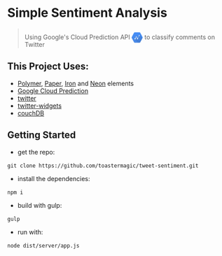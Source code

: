 # Simple Sentiment Analysis

> Using Google's Cloud Prediction API <img src="app/images/predictionApiLogo.png" style="position:relative; top:8px; width:25px; height:25px"/> 
> to classify comments on Twitter

## This Project Uses:

* [Polymer](https://www.polymer-project.org/), [Paper](https://elements.polymer-project.org/browse?package=paper-elements), [Iron](https://elements.polymer-project.org/browse?package=iron-elements) and [Neon](https://elements.polymer-project.org/browse?package=neon-elements) elements
* [Google Cloud Prediction](https://cloud.google.com/prediction/)
* [twitter](https://www.npmjs.com/package/twitter)
* [twitter-widgets](https://dev.twitter.com/web/embedded-tweets)
* [couchDB](http://couchdb.apache.org/)

## Getting Started

* get the repo:
```
git clone https://github.com/toastermagic/tweet-sentiment.git
```

* install the dependencies:
```
npm i
```

* build with gulp:
```
gulp
```

* run with:
```
node dist/server/app.js
```